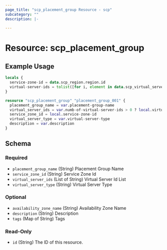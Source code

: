 ```yaml
---
page_title: "scp_placement_group Resource - scp"
subcategory: ""
description: |-
  
---
```


# Resource: scp_placement_group




## Example Usage

```terraform
locals {
  service-zone-id = data.scp_region.region.id
  virtual-server-ids = tolist([for i, element in data.scp_virtual_servers.target_vm.contents : element.virtual_server_id])
}

resource "scp_placement_group" "placement_group_001" {
  placement_group_name = var.placement-group-name
  virtual_server_ids = var.numb-of-virtual-server-ids > 0 ? local.virtual-server-ids : var.virtual-server-ids
  service_zone_id = local.service-zone-id
  virtual_server_type = var.virtual-server-type
  description = var.description
}
```

<!-- schema generated by tfplugindocs -->
## Schema

### Required

- `placement_group_name` (String) Placement Group Name
- `service_zone_id` (String) Service Zone Id
- `virtual_server_ids` (List of String) Virtual Server Id List
- `virtual_server_type` (String) Virtual Server Type

### Optional

- `availability_zone_name` (String) Availability Zone Name
- `description` (String) Description
- `tags` (Map of String) Tags

### Read-Only

- `id` (String) The ID of this resource.
